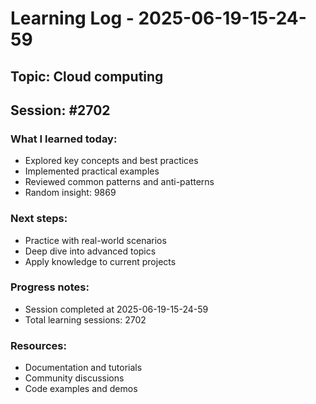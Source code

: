 # Learning Log - 2025-06-19-15-24-59

## Topic: Cloud computing
## Session: #2702

### What I learned today:
- Explored key concepts and best practices
- Implemented practical examples  
- Reviewed common patterns and anti-patterns
- Random insight: 9869

### Next steps:
- Practice with real-world scenarios
- Deep dive into advanced topics
- Apply knowledge to current projects

### Progress notes:
- Session completed at 2025-06-19-15-24-59
- Total learning sessions: 2702

### Resources:
- Documentation and tutorials
- Community discussions
- Code examples and demos
